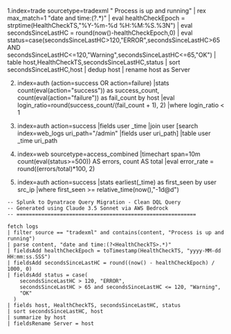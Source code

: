 1.index=trade sourcetype=tradexml " Process is up and running" | rex max_match=1 "date and time:(?<HealthCheckTS>.*)"
| eval healthCheckEpoch = strptime(HealthCheckTS,"%Y-%m-%d %H:%M:%S.%3N")
| eval secondsSinceLastHC = round(now()-healthCheckEpoch,0)
| eval status=case(secondsSinceLastHC>120,"ERROR",secondsSinceLastHC>65 AND secondsSinceLastHC<=120,"Warning",secondsSinceLastHC<=65,"OK")
| table host,HealthCheckTS,secondsSinceLastHC,status
| sort secondsSinceLastHC,host
| dedup host
| rename host as Server
 
 
2. index=auth (action=success OR action=failure)
|stats count(eval(action="success")) as success_count,
count(eval(action="failure")) as fail_count by host
|eval login_ratio=round(success_count/(fail_count + 1), 2)
|where login_ratio < 1
 
 
3. index=auth action=success
|fields user _time
|join user
[search index=web_logs uri_path="/admin" |fields user uri_path]
|table user _time uri_path
 
4. index=web sourcetype=access_combined
|timechart span=10m 
count(eval(status>=500)) AS errors, count AS total
|eval error_rate = round((errors/total)*100, 2)
 
 
5. index=auth action=success
|stats earliest(_time) as first_seen by user src_ip
|where first_seen >= relative_time(now(),"-1d@d")



```
-- Splunk to Dynatrace Query Migration - Clean DQL Query
-- Generated using Claude 3.5 Sonnet via AWS Bedrock
-- ==========================================================

fetch logs
| filter source == "tradexml" and contains(content, "Process is up and running")
| parse content, "date and time:(?<HealthCheckTS>.*)"
| fieldsAdd healthCheckEpoch = toTimestamp(HealthCheckTS, "yyyy-MM-dd HH:mm:ss.SSS")
| fieldsAdd secondsSinceLastHC = round((now() - healthCheckEpoch) / 1000, 0)
| fieldsAdd status = case(
    secondsSinceLastHC > 120, "ERROR",
    secondsSinceLastHC > 65 and secondsSinceLastHC <= 120, "Warning",
    "OK"
  )
| fields host, HealthCheckTS, secondsSinceLastHC, status
| sort secondsSinceLastHC, host
| summarize by host
| fieldsRename Server = host

```
